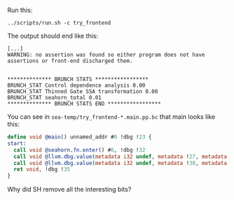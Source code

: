 Run this:

``` shell
../scripts/run.sh -c try_frontend
```

The output should end like this:

``` shell
[...]
WARNING: no assertion was found so either program does not have assertions or front-end discharged them.


************** BRUNCH STATS ***************** 
BRUNCH_STAT Control dependence analysis 0.00
BRUNCH_STAT Thinned Gate SSA transformation 0.00
BRUNCH_STAT seahorn_total 0.01
************** BRUNCH STATS END *****************
```

You can see in `sea-temp/try_frontend-*.main.pp.bc` that main looks like this:

``` llvm
define void @main() unnamed_addr #0 !dbg !23 {
start:
  call void @seahorn.fn.enter() #6, !dbg !32
  call void @llvm.dbg.value(metadata i32 undef, metadata !27, metadata !DIExpression()), !dbg !33
  call void @llvm.dbg.value(metadata i32 undef, metadata !30, metadata !DIExpression()), !dbg !34
  ret void, !dbg !35
}
```

Why did SH remove all the interesting bits?
